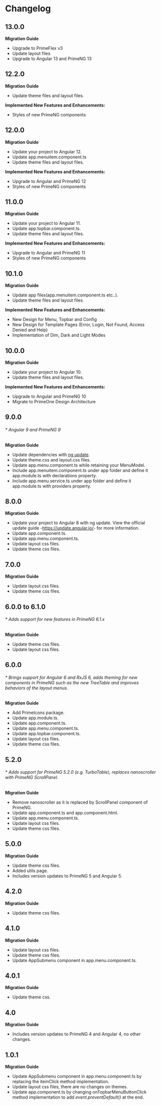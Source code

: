 # Changelog

## 13.0.0
**Migration Guide**

- Upgrade to PrimeFlex v3
- Update layout files
- Upgrade to Angular 13 and PrimeNG 13
## 12.2.0
**Migration Guide**
- Update theme files and layout files.

**Implemented New Features and Enhancements:**

- Styles of new PrimeNG components

## 12.0.0
**Migration Guide**
- Update your project to Angular 12.
- Update app.menuitem.component.ts
- Update theme files and layout files.

**Implemented New Features and Enhancements:**

- Upgrade to Angular and PrimeNG 12
- Styles of new PrimeNG components

## 11.0.0
**Migration Guide**
- Update your project to Angular 11.
- Update app.topbar.component.ts.
- Update theme files and layout files.

**Implemented New Features and Enhancements:**

- Upgrade to Angular and PrimeNG 11
- Styles of new PrimeNG components

## 10.1.0

**Migration Guide**
- Update app files(app.menuitem.component.ts etc..).
- Update theme files and layout files.

**Implemented New Features and Enhancements:**

- New Design for Menu, Topbar and Config
- New Design for Template Pages (Error, Login, Not Found, Access Denied and Help)
- Implementation of Dim, Dark and Light Modes


## 10.0.0

**Migration Guide**
- Update your project to Angular 10.
- Update theme files and layout files.

**Implemented New Features and Enhancements:**

- Upgrade to Angular and PrimeNG 10
- Migrate to PrimeOne Design Architecture

## 9.0.0
###### * Angular 9 and PrimeNG 9

**Migration Guide**
- Update dependencies with <a href="https://angular.io/cli/update">ng update</a>.
- Update theme.css and layout.css files.
- Update app.menu.component.ts while retaining your MenuModel.
- Include app.menuitem.component.ts under app folder and define it app.module.ts with declarations property.
- Include app.menu.service.ts under app folder and define it app.module.ts with providers property.

## 8.0.0

**Migration Guide**
- Update your project to Angular 8 with ng update. View the official update guide -<a href="https://update.angular.io/">https://update.angular.io/</a>- for more information.
- Update app.component.ts.
- Update app.menu.component.ts.
- Update layout css files.
- Update theme css files.

## 7.0.0

**Migration Guide**
- Update layout css files.
- Update theme css files.

## 6.0.0 to 6.1.0
###### * Adds support for new features in PrimeNG 6.1.x

**Migration Guide**
- Update theme css files.
- Update layout css files.

## 6.0.0
###### * Brings support for Angular 6 and RxJS 6, adds theming for new components in PrimeNG such as the new TreeTable and improves behaviors of the layout menus.

**Migration Guide**
- Add PrimeIcons package.
- Update app.module.ts.
- Update app.component.ts.
- Update app.menu.component.ts.
- Update app.topbar.component.ts.
- Update layout css files.
- Update theme css files.

## 5.2.0
###### * Adds support for PrimeNG 5.2.0 (e.g. TurboTable), replaces nanoscroller with PrimeNG ScrollPanel.

**Migration Guide**
- Remove nanoscroller as it is replaced by ScrollPanel component of PrimeNG.
- Update app.component.ts and app.component.html.
- Update app.menu.component.ts.
- Update layout css files.
- Update theme css files.

## 5.0.0

**Migration Guide**
- Update theme css files.
- Added utils page.
- Includes version updates to PrimeNG 5 and Angular 5.

## 4.2.0

**Migration Guide**
- Update theme css files.

## 4.1.0

**Migration Guide**
- Update layout css files.
- Update theme css files.
- Update AppSubmenu component in app.menu.component.ts.

## 4.0.1

**Migration Guide**
- Update theme css.

## 4.0

**Migration Guide**
- Includes version updates to PrimeNG 4 and Angular 4, no other changes.

## 1.0.1

**Migration Guide**
- Update AppSubmenu component in app.menu.component.ts by replacing the itemClick method implementation.
- Update layout css files, there are no changes on themes.
- Update app.component.ts by changing onTopbarMenuButtonClick method implementation to add <i>event.preventDefault()</i> at the end.
